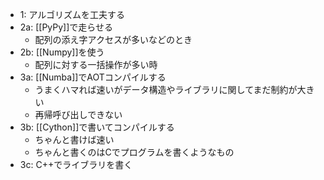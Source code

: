 
- 1: アルゴリズムを工夫する
- 2a: [[PyPy]]で走らせる
    - 配列の添え字アクセスが多いなどのとき
- 2b: [[Numpy]]を使う
    - 配列に対する一括操作が多い時
- 3a: [[Numba]]でAOTコンパイルする
    - うまくハマれば速いがデータ構造やライブラリに関してまだ制約が大きい
    - 再帰呼び出しできない
- 3b: [[Cython]]で書いてコンパイルする
    - ちゃんと書けば速い
    - ちゃんと書くのはCでプログラムを書くようなもの
- 3c: C++でライブラリを書く
